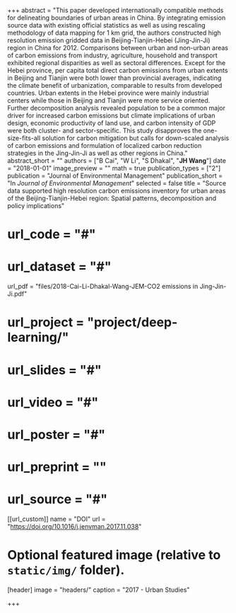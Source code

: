 +++
abstract = "This paper developed internationally compatible methods for delineating boundaries of urban areas in China. By integrating emission source data with existing official statistics as well as using rescaling methodology of data mapping for 1 km grid, the authors constructed high resolution emission gridded data in Beijing-Tianjin-Hebei (Jing-Jin-Ji) region in China for 2012. Comparisons between urban and non-urban areas of carbon emissions from industry, agriculture, household and transport exhibited regional disparities as well as sectoral differences. Except for the Hebei province, per capita total direct carbon emissions from urban extents in Beijing and Tianjin were both lower than provincial averages, indicating the climate benefit of urbanization, comparable to results from developed countries. Urban extents in the Hebei province were mainly industrial centers while those in Beijing and Tianjin were more service oriented. Further decomposition analysis revealed population to be a common major driver for increased carbon emissions but climate implications of urban design, economic productivity of land use, and carbon intensity of GDP were both cluster- and sector-specific. This study disapproves the one-size-fits-all solution for carbon mitigation but calls for down-scaled analysis of carbon emissions and formulation of localized carbon reduction strategies in the Jing-Jin-Ji as well as other regions in China."
abstract_short = ""
authors = ["B Cai", "W Li", "S Dhakal", "**JH Wang**"]
date = "2018-01-01"
image_preview = ""
math = true
publication_types = ["2"]
publication = "Journal of Environmental Management"
publication_short = "In *Journal of Environmental Management*"
selected = false
title = "Source data supported high resolution carbon emissions inventory for urban areas of the Beijing-Tianjin-Hebei region: Spatial patterns, decomposition and policy implications"
# url_code = "#"
# url_dataset = "#"
url_pdf = "files/2018-Cai-Li-Dhakal-Wang-JEM-CO2 emissions in Jing-Jin-Ji.pdf"
# url_project = "project/deep-learning/"
# url_slides = "#"
# url_video = "#"
# url_poster = "#"
# url_preprint = ""
# url_source = "#"

[[url_custom]]
name = "DOI"
url = "https://doi.org/10.1016/j.jenvman.2017.11.038"

# Optional featured image (relative to `static/img/` folder).
[header]
image = "headers/"
caption = "2017 - Urban Studies"

+++


